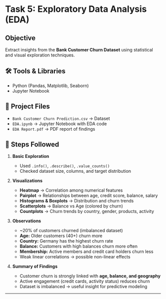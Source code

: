#  Task 5: Exploratory Data Analysis (EDA)

##  Objective
Extract insights from the **Bank Customer Churn Dataset** using statistical and visual exploration techniques.

## 🛠️ Tools & Libraries
- Python (Pandas, Matplotlib, Seaborn)
- Jupyter Notebook


## 📂 Project Files
- `Bank Customer Churn Prediction.csv` → Dataset  
- `EDA.ipynb` → Jupyter Notebook with EDA code  
- `EDA Report.pdf` → PDF report of findings  

## 🔑 Steps Followed
1. **Basic Exploration**  
   - Used `.info()`, `.describe()`, `.value_counts()`  
   - Checked dataset size, columns, and target distribution  

2. **Visualizations**  
   - **Heatmap** → Correlation among numerical features  
   - **Pairplot** → Relationships between age, credit score, balance, salary  
   - **Histograms & Boxplots** → Distribution and churn trends  
   - **Scatterplots** → Balance vs Age (colored by churn)  
   - **Countplots** → Churn trends by country, gender, products, activity  

3. **Observations**  
   - ~20% of customers churned (imbalanced dataset)  
   - **Age:** Older customers (40+) churn more  
   - **Country:** Germany has the highest churn rate  
   - **Balance:** Customers with high balances churn more often  
   - **Membership:** Active members and credit card holders churn less  
   - Weak linear correlations → possible non-linear effects  

4. **Summary of Findings**
   - Customer churn is strongly linked with **age, balance, and geography**  
   - Active engagement (credit cards, activity status) reduces churn  
   - Dataset is imbalanced → useful insight for predictive modeling  



---
